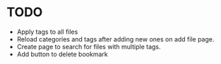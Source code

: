 # TODO

- Apply tags to all files
- Reload categories and tags after adding new ones on add file page.
- Create page to search for files with multiple tags.
- Add button to delete bookmark